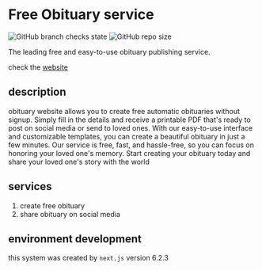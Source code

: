 # Free Obituary service

![GitHub branch checks state](https://img.shields.io/github/checks-status/eliassalom/website/main?style=for-the-badge)
![GitHub repo size](https://img.shields.io/github/repo-size/eliassalom/website?style=for-the-badge)

The leading free and easy-to-use obituary publishing service.

check the [website]()

## description

obituary website allows you to create free automatic obituaries without signup. Simply fill in the
details and receive a printable PDF that's ready to post on social media or send to loved ones. With our
easy-to-use interface and customizable templates, you can create a beautiful obituary in just a few
minutes. Our service is free, fast, and hassle-free, so you can focus on honoring your loved one's
memory. Start creating your obituary today and share your loved one's story with the world

## services

1. create free obituary
2. share obituary on social media

## environment development

this system was created by `next.js`
version 6.2.3